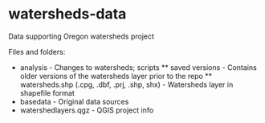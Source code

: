 # watersheds-data
Data supporting Oregon watersheds project

Files and folders:

* analysis - Changes to watersheds; scripts
** saved versions - Contains older versions of the watersheds layer prior to the repo
** watersheds.shp (.cpg, .dbf, .prj, .shp, shx) - Watersheds layer in shapefile format
* basedata - Original data sources
* watershedlayers.qgz - QGIS project info
